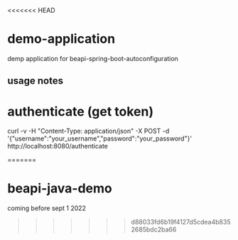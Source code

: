 <<<<<<< HEAD
# demo-application
demp application for beapi-spring-boot-autoconfiguration

## usage notes

# authenticate (get token)
curl -v -H "Content-Type: application/json" -X POST -d '{"username":"your_username","password":"your_password"}' http://localhost:8080/authenticate


=======
# beapi-java-demo


coming before sept 1 2022
>>>>>>> d88033fd6b19f4127d5cdea4b8352685bdc2ba66
